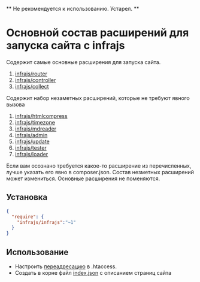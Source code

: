 ** Не рекомендуется к использованию. Устарел. **
# Основной состав расширений для запуска сайта с infrajs

Содержит самые основные расширения для запуска сайта.

1. [infrajs/router](https://github.com/infrajs/router/)
2. [infrajs/controller](https://github.com/infrajs/controller/)
3. [infrajs/collect](https://github.com/infrajs/collect/)

Содержит набор незаметных расширений, которые не требуют явного вызова

1. [infrajs/htmlcompress](https://github.com/infrajs/htmlcompress/)
2. [infrajs/timezone](https://github.com/infrajs/timezone/)
3. [infrajs/mdreader](https://github.com/infrajs/mdreader/)
4. [infrajs/admin](https://github.com/infrajs/admin/)
5. [infrajs/update](https://github.com/infrajs/update/)
6. [infrajs/tester](https://github.com/infrajs/tester/)
7. [infrajs/loader](https://github.com/infrajs/loader/)

Если вам осознано требуется какое-то расширение из перечисленных, лучше указать его явно в composer.json. Состав незметных расширений может измениться. Основные расширения не поменяются.

## Установка

```json
{
  "require": {
    "infrajs/infrajs":"~1"
  }
}
```

## Использование
- Настроить [переадресацию](https://github.com/infrajs/router/) в .htaccess.
- Создать в корне файл [index.json](https://github.com/infrajs/controller/) с описанием страниц сайта
